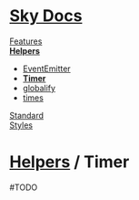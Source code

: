 <!--- This Timer was auto-generated using "npx sky readme build" --> 

# [Sky Docs](/README.md)

[Features](../../features/Features.md)   
**[Helpers](../../helpers/Helpers.md)**   
* [EventEmitter](../../helpers/EventEmitter/EventEmitter.md)
* **[Timer](../../helpers/Timer/Timer.md)**
* [globalify](../../helpers/globalify/globalify.md)
* [times](../../helpers/times/times.md)
  
[Standard](../../standard2/Standard.md)   
[Styles](../../styles/Styles.md)   

# [Helpers](../../helpers/Helpers.md) / Timer

#TODO
